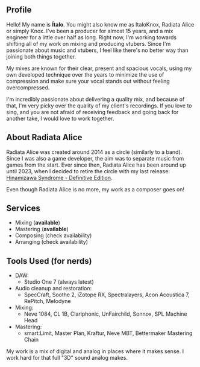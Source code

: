 <!---
---
title: About Me
order: 2
---
-->

## Profile

Hello! My name is **Ítalo**. You might also know me as ItaloKnox, Radiata Alice or simply Knox.
I've been a producer for almost 15 years, and a mix engineer for a little over half as long.
Right now, I'm working towards shifting all of my work on mixing and producing vtubers.
Since I'm passionate about music and vtubers, I feel like there's no better way than joining both things together.

My mixes are known for their clear, present and spacious vocals, using my own developed technique over the years to minimize the use of compression and make sure your vocal stands out without feeling overcompressed.

I'm incredibly passionate about delivering a quality mix, and because of that, I'm very picky over the quality of my client's recordings. If you love to sing, and you are not afraid of receiving feedback and going back for another take, I would love to work together.

## About Radiata Alice

Radiata Alice was created around 2014 as a circle (similarly to a band). Since I was also a game developer, the aim was to separate music from games from the start.
Ever since then, Radiata Alice has been around up until 2023, when I decided to retire the circle with my last release: [Hinamizawa Syndrome - Definitive Edition](https://radiataalice.bandcamp.com/album/hinamizawa-syndrome-definitive-edition).

Even though Radiata Alice is no more, my work as a composer goes on!

## Services

* Mixing (**available**)
* Mastering (**available**)
* Composing (check availability)
* Arranging (check availability)
  
## Tools Used (for nerds)

* DAW:
    * Studio One 7 (always latest)
* Audio cleanup and restoration:
    * SpecCraft, Soothe 2, iZotope RX, Spectralayers, Acon Acoustica 7, RePitch, Melodyne
* Mixing:
    * Neve 1084, CL 1B, Clariphonic, UnFairchild, Sonnox, SPL Machine Head
* Mastering:
    * smart:Limit, Master Plan, Kraftur, Neve MBT, Bettermaker Mastering Chain

My work is a mix of digital and analog in places where it makes sense. I work hard for that full "3D" sound analog makes.